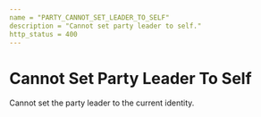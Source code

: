 ```yaml
---
name = "PARTY_CANNOT_SET_LEADER_TO_SELF"
description = "Cannot set party leader to self."
http_status = 400
---
```


# Cannot Set Party Leader To Self

Cannot set the party leader to the current identity.

